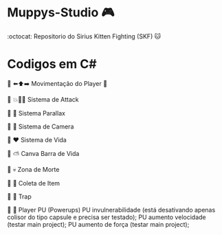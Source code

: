 # Muppys-Studio 🎮
:octocat: Repositorio do Sirius Kitten Fighting (SKF) 🐱

# Codigos em C#

🔹 ⬅️⬆️➡️ Movimentação do Player 🚶

🔹 💥👊🎯 Sistema de Attack

🔹 🌇 Sistema Parallax

🔹 🎥 Sistema de Camera

🔹 ❤️ Sistema de Vida

🔹 ⛅ Canva Barra de Vida

🔹 💀 Zona de Morte

🔹 🎁 Coleta de Item

🔹 🎲 Trap

🔹 🎲 Player PU (Powerups) 
    PU invulnerabilidade (está desativando apenas colisor do tipo capsule e precisa ser testado); 
    PU aumento velocidade (testar main project); 
    PU aumento de força (testar main project);
